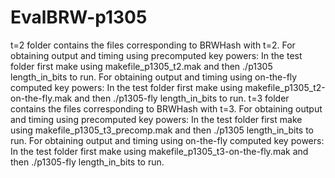 # EvalBRW-p1305
t=2 folder contains the files corresponding to BRWHash with t=2. 
For obtaining output and timing using precomputed key powers: In the test folder first make using makefile_p1305_t2.mak and then ./p1305 length_in_bits to run.
For obtaining output and timing using on-the-fly computed key powers: In the test folder first make using makefile_p1305_t2-on-the-fly.mak and then ./p1305-fly length_in_bits to run.
t=3 folder contains the files corresponding to BRWHash with t=3.
For obtaining output and timing using precomputed key powers: In the test folder first make using makefile_p1305_t3_precomp.mak and then ./p1305 length_in_bits to run.
For obtaining output and timing using on-the-fly computed key powers: In the test folder first make using makefile_p1305_t3-on-the-fly.mak and then ./p1305-fly length_in_bits to run.
